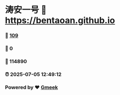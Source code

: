 # 涛安一号 :link: https://bentaoan.github.io 
### :page_facing_up: [109](https://bentaoan.github.io/tag.html) 
### :speech_balloon: 0 
### :hibiscus: 114890 
### :alarm_clock: 2025-07-05 12:49:12 
### Powered by :heart: [Gmeek](https://github.com/Meekdai/Gmeek)
